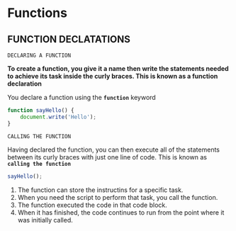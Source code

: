 # Functions

## FUNCTION DECLATATIONS
<!-- 
`The most basic way of defining a fumction in Javascript is by using function declarations.`

`Every function declaration starts with a mandatory` **`function`** `keyword, followed by a mandatory function name and a list of optional comma-seperated parameter names enclosed within mandatory parentheses.`

`The function body, which is a potenntially empty list of statements, must be ensloced within an opening and a closing brace.`

`In addition to this form, which every function declaration must satisfy, there's one more condition: A function declaration must be placed on its own, as a separate Javascript statement (but can be contained within another fumction or a block of code; you'll see exactly wht we  mean by that in the next section).`

```javascript
function myFunctionName (myFirstArg, mySecondArg) {
    myStatement1;
    myStatement2;
}
```

```javascript
function samurai(){ // Defines function samurai in the global code
    return "Samurai here";
}


function ninja() { // Defines function ninja in the global code

        function hiddenNinha(){ // Defines function hiddenNinja within the ninja funcion
            return "Ninja here";
        }
    return hiddenNinha();
}

``` -->

`DECLARING A FUNCTION`

**To create a function, you give it a name then write the statements needed to achieve its task inside the curly braces. This is known as a function declaration**

You declare a function using the **`function`** keyword

```javascript
function sayHello() {
    document.write('Hello');
}
```

`CALLING THE FUNCTION`

Having declared the function, you can then execute all of the statements between its curly braces with just one line of code.
This is known as **`calling the function`**

```javascript
sayHello();
```
1. The function can store the instructins for a specific task.
2. When you need the script to perform that task, you call the function.
3. The function executed the code in that code block.
4. When it has finished, the code continues to run from the point where it was initially called.
